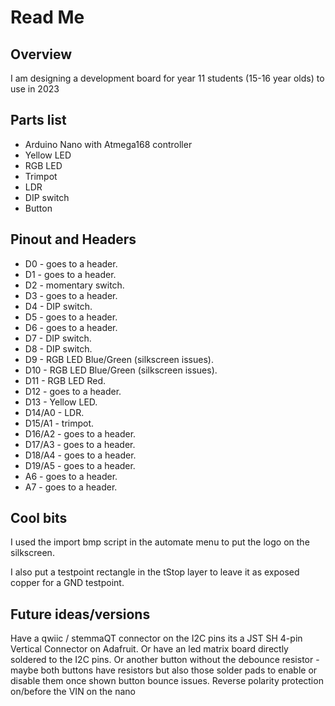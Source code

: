 # Read Me

## Overview
I am designing a development board for year 11 students (15-16 year olds) to use in 2023

## Parts list
- Arduino Nano with Atmega168 controller 
- Yellow LED
- RGB LED
- Trimpot
- LDR
- DIP switch
- Button

## Pinout and Headers
 - D0 - goes to a header.
 - D1 - goes to a header.
 - D2 - momentary switch.
 - D3 - goes to a header.
 - D4 - DIP switch.
 - D5 - goes to a header.
 - D6 - goes to a header.
 - D7 - DIP switch.
 - D8 - DIP switch.
 - D9 - RGB LED Blue/Green (silkscreen issues).
 - D10 - RGB LED Blue/Green (silkscreen issues).
 - D11 - RGB LED Red.
 - D12 - goes to a header.
 - D13 - Yellow LED.
 - D14/A0 - LDR.
 - D15/A1 - trimpot.
 - D16/A2 - goes to a header.
 - D17/A3 - goes to a header.
 - D18/A4 - goes to a header.
 - D19/A5 - goes to a header.
 - A6 - goes to a header.
 - A7 - goes to a header.

## Cool bits
I used the import bmp script in the automate menu to put the logo on the silkscreen. 

I also put a testpoint rectangle in the tStop layer to leave it as exposed copper for a GND testpoint.

## Future ideas/versions
Have a qwiic / stemmaQT connector on the I2C pins its a JST SH 4-pin Vertical Connector on Adafruit.
Or have an led matrix board directly soldered to the I2C pins.
Or another button without the debounce resistor - maybe both buttons have resistors but also those solder pads to enable or disable them once shown button bounce issues.
Reverse polarity protection on/before the VIN on the nano